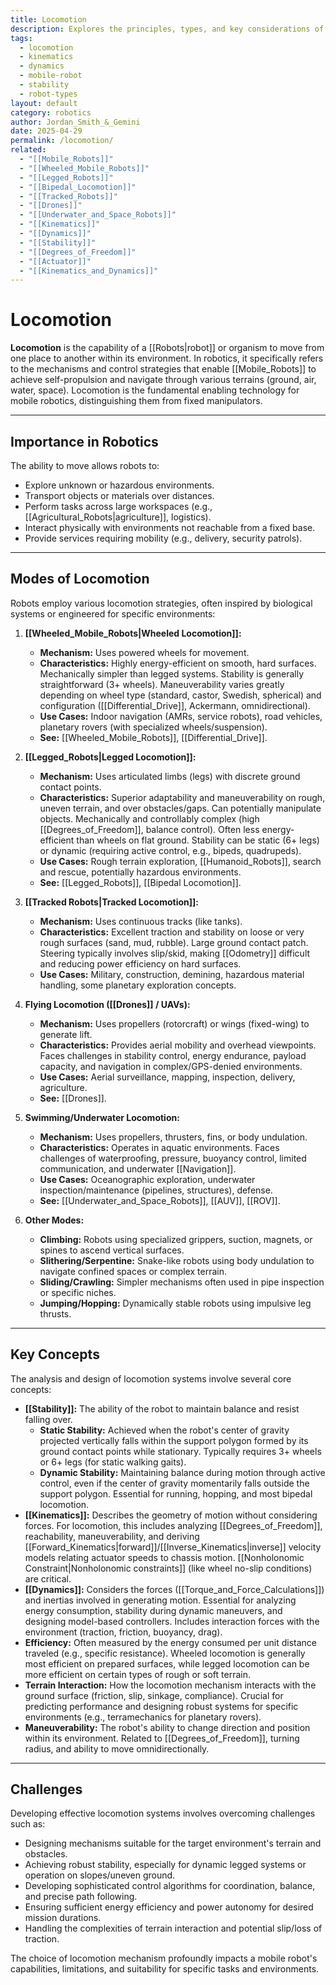 ```yaml
---
title: Locomotion
description: Explores the principles, types, and key considerations of robot locomotion, the ability of a robot to move through its environment.
tags:
  - locomotion
  - kinematics
  - dynamics
  - mobile-robot
  - stability
  - robot-types
layout: default
category: robotics
author: Jordan_Smith_&_Gemini
date: 2025-04-29
permalink: /locomotion/
related:
  - "[[Mobile_Robots]]"
  - "[[Wheeled_Mobile_Robots]]"
  - "[[Legged_Robots]]"
  - "[[Bipedal_Locomotion]]"
  - "[[Tracked_Robots]]"
  - "[[Drones]]"
  - "[[Underwater_and_Space_Robots]]"
  - "[[Kinematics]]"
  - "[[Dynamics]]"
  - "[[Stability]]"
  - "[[Degrees_of_Freedom]]"
  - "[[Actuator]]"
  - "[[Kinematics_and_Dynamics]]"
---
```


# Locomotion

**Locomotion** is the capability of a [[Robots|robot]] or organism to move from one place to another within its environment. In robotics, it specifically refers to the mechanisms and control strategies that enable [[Mobile_Robots]] to achieve self-propulsion and navigate through various terrains (ground, air, water, space). Locomotion is the fundamental enabling technology for mobile robotics, distinguishing them from fixed manipulators.

---

## Importance in Robotics

The ability to move allows robots to:
* Explore unknown or hazardous environments.
* Transport objects or materials over distances.
* Perform tasks across large workspaces (e.g., [[Agricultural_Robots|agriculture]], logistics).
* Interact physically with environments not reachable from a fixed base.
* Provide services requiring mobility (e.g., delivery, security patrols).

---

## Modes of Locomotion

Robots employ various locomotion strategies, often inspired by biological systems or engineered for specific environments:

1.  **[[Wheeled_Mobile_Robots|Wheeled Locomotion]]:**
    * **Mechanism:** Uses powered wheels for movement.
    * **Characteristics:** Highly energy-efficient on smooth, hard surfaces. Mechanically simpler than legged systems. Stability is generally straightforward (3+ wheels). Maneuverability varies greatly depending on wheel type (standard, castor, Swedish, spherical) and configuration ([[Differential_Drive]], Ackermann, omnidirectional).
    * **Use Cases:** Indoor navigation (AMRs, service robots), road vehicles, planetary rovers (with specialized wheels/suspension).
    * **See:** [[Wheeled_Mobile_Robots]], [[Differential_Drive]].

2.  **[[Legged_Robots|Legged Locomotion]]:**
    * **Mechanism:** Uses articulated limbs (legs) with discrete ground contact points.
    * **Characteristics:** Superior adaptability and maneuverability on rough, uneven terrain, and over obstacles/gaps. Can potentially manipulate objects. Mechanically and controllably complex (high [[Degrees_of_Freedom]], balance control). Often less energy-efficient than wheels on flat ground. Stability can be static (6+ legs) or dynamic (requiring active control, e.g., bipeds, quadrupeds).
    * **Use Cases:** Rough terrain exploration, [[Humanoid_Robots]], search and rescue, potentially hazardous environments.
    * **See:** [[Legged_Robots]], [[Bipedal Locomotion]].

3.  **[[Tracked Robots|Tracked Locomotion]]:**
    * **Mechanism:** Uses continuous tracks (like tanks).
    * **Characteristics:** Excellent traction and stability on loose or very rough surfaces (sand, mud, rubble). Large ground contact patch. Steering typically involves slip/skid, making [[Odometry]] difficult and reducing power efficiency on hard surfaces.
    * **Use Cases:** Military, construction, demining, hazardous material handling, some planetary exploration concepts.

4.  **Flying Locomotion ([[Drones]] / UAVs):**
    * **Mechanism:** Uses propellers (rotorcraft) or wings (fixed-wing) to generate lift.
    * **Characteristics:** Provides aerial mobility and overhead viewpoints. Faces challenges in stability control, energy endurance, payload capacity, and navigation in complex/GPS-denied environments.
    * **Use Cases:** Aerial surveillance, mapping, inspection, delivery, agriculture.
    * **See:** [[Drones]].

5.  **Swimming/Underwater Locomotion:**
    * **Mechanism:** Uses propellers, thrusters, fins, or body undulation.
    * **Characteristics:** Operates in aquatic environments. Faces challenges of waterproofing, pressure, buoyancy control, limited communication, and underwater [[Navigation]].
    * **Use Cases:** Oceanographic exploration, underwater inspection/maintenance (pipelines, structures), defense.
    * **See:** [[Underwater_and_Space_Robots]], [[AUV]], [[ROV]].

6.  **Other Modes:**
    * **Climbing:** Robots using specialized grippers, suction, magnets, or spines to ascend vertical surfaces.
    * **Slithering/Serpentine:** Snake-like robots using body undulation to navigate confined spaces or complex terrain.
    * **Sliding/Crawling:** Simpler mechanisms often used in pipe inspection or specific niches.
    * **Jumping/Hopping:** Dynamically stable robots using impulsive leg thrusts.

---

## Key Concepts

The analysis and design of locomotion systems involve several core concepts:

* **[[Stability]]:** The ability of the robot to maintain balance and resist falling over.
    * **Static Stability:** Achieved when the robot's center of gravity projected vertically falls within the support polygon formed by its ground contact points while stationary. Typically requires 3+ wheels or 6+ legs (for static walking gaits).
    * **Dynamic Stability:** Maintaining balance during motion through active control, even if the center of gravity momentarily falls outside the support polygon. Essential for running, hopping, and most bipedal locomotion.
* **[[Kinematics]]:** Describes the geometry of motion without considering forces. For locomotion, this includes analyzing [[Degrees_of_Freedom]], reachability, maneuverability, and deriving [[Forward_Kinematics|forward]]/[[Inverse_Kinematics|inverse]] velocity models relating actuator speeds to chassis motion. [[Nonholonomic Constraint|Nonholonomic constraints]] (like wheel no-slip conditions) are critical.
* **[[Dynamics]]:** Considers the forces ([[Torque_and_Force_Calculations]]) and inertias involved in generating motion. Essential for analyzing energy consumption, stability during dynamic maneuvers, and designing model-based controllers. Includes interaction forces with the environment (traction, friction, buoyancy, drag).
* **Efficiency:** Often measured by the energy consumed per unit distance traveled (e.g., specific resistance). Wheeled locomotion is generally most efficient on prepared surfaces, while legged locomotion can be more efficient on certain types of rough or soft terrain.
* **Terrain Interaction:** How the locomotion mechanism interacts with the ground surface (friction, slip, sinkage, compliance). Crucial for predicting performance and designing robust systems for specific environments (e.g., terramechanics for planetary rovers).
* **Maneuverability:** The robot's ability to change direction and position within its environment. Related to [[Degrees_of_Freedom]], turning radius, and ability to move omnidirectionally.

---

## Challenges

Developing effective locomotion systems involves overcoming challenges such as:
* Designing mechanisms suitable for the target environment's terrain and obstacles.
* Achieving robust stability, especially for dynamic legged systems or operation on slopes/uneven ground.
* Developing sophisticated control algorithms for coordination, balance, and precise path following.
* Ensuring sufficient energy efficiency and power autonomy for desired mission durations.
* Handling the complexities of terrain interaction and potential slip/loss of traction.

The choice of locomotion mechanism profoundly impacts a mobile robot's capabilities, limitations, and suitability for specific tasks and environments.